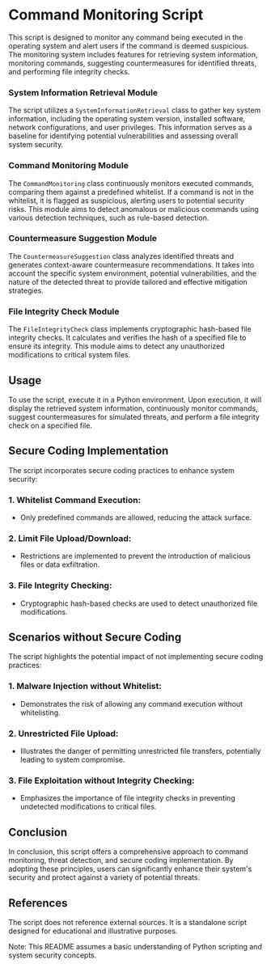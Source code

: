 # Command Monitoring Script 

This script is designed to monitor any command being executed in the operating system and alert users if the command is deemed suspicious. The monitoring system includes features for retrieving system information, monitoring commands, suggesting countermeasures for identified threats, and performing file integrity checks.

### System Information Retrieval Module
The script utilizes a `SystemInformationRetrieval` class to gather key system information, including the operating system version, installed software, network configurations, and user privileges. This information serves as a baseline for identifying potential vulnerabilities and assessing overall system security.

### Command Monitoring Module
The `CommandMonitoring` class continuously monitors executed commands, comparing them against a predefined whitelist. If a command is not in the whitelist, it is flagged as suspicious, alerting users to potential security risks. This module aims to detect anomalous or malicious commands using various detection techniques, such as rule-based detection.

### Countermeasure Suggestion Module
The `CountermeasureSuggestion` class analyzes identified threats and generates context-aware countermeasure recommendations. It takes into account the specific system environment, potential vulnerabilities, and the nature of the detected threat to provide tailored and effective mitigation strategies.

### File Integrity Check Module
The `FileIntegrityCheck` class implements cryptographic hash-based file integrity checks. It calculates and verifies the hash of a specified file to ensure its integrity. This module aims to detect any unauthorized modifications to critical system files.

## Usage
To use the script, execute it in a Python environment. Upon execution, it will display the retrieved system information, continuously monitor commands, suggest countermeasures for simulated threats, and perform a file integrity check on a specified file.

## Secure Coding Implementation
The script incorporates secure coding practices to enhance system security:

### 1. Whitelist Command Execution:

  * Only predefined commands are allowed, reducing the attack surface.
### 2. Limit File Upload/Download:

 * Restrictions are implemented to prevent the introduction of malicious files or data exfiltration.
### 3. File Integrity Checking:

 * Cryptographic hash-based checks are used to detect unauthorized file modifications.

## Scenarios without Secure Coding
The script highlights the potential impact of not implementing secure coding practices:

### 1. Malware Injection without Whitelist:

 * Demonstrates the risk of allowing any command execution without whitelisting.

### 2. Unrestricted File Upload:

 * Illustrates the danger of permitting unrestricted file transfers, potentially leading to system compromise.

### 3. File Exploitation without Integrity Checking:

 * Emphasizes the importance of file integrity checks in preventing undetected modifications to critical files.

## Conclusion
In conclusion, this script offers a comprehensive approach to command monitoring, threat detection, and secure coding implementation. By adopting these principles, users can significantly enhance their system's security and protect against a variety of potential threats.

## References
The script does not reference external sources. It is a standalone script designed for educational and illustrative purposes.

Note: This README assumes a basic understanding of Python scripting and system security concepts.